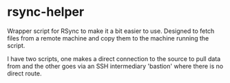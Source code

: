 # rsync-helper
Wrapper script for RSync to make it a bit easier to use. Designed to fetch files from a remote machine and copy them to the machine running the script.

I have two scripts, one makes a direct connection to the source to pull data from and the other goes via an SSH intermediary 'bastion' where there is no direct route.
